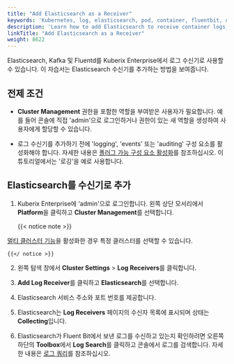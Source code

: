 ```yaml
---
title: "Add Elasticsearch as a Receiver"
keywords: 'Kubernetes, log, elasticsearch, pod, container, fluentbit, output'
description: 'Learn how to add Elasticsearch to receive container logs, resource events, or audit logs.'
linkTitle: "Add Elasticsearch as a Receiver"
weight: 8622
---
```

Elasticsearch, Kafka 및 Fluentd를 Kuberix Enterprise에서 로그 수신기로 사용할 수 있습니다. 이 자습서는 Elasticsearch 수신기를 추가하는 방법을 보여줍니다.

## 전제 조건

- **Cluster Management** 권한을 포함한 역할을 부여받은 사용자가 필요합니다. 예를 들어 콘솔에 직접 'admin'으로 로그인하거나 권한이 있는 새 역할을 생성하여 사용자에게 할당할 수 있습니다.

- 로그 수신기를 추가하기 전에 'logging', 'events' 또는 'auditing' 구성 요소를 활성화해야 합니다. 자세한 내용은 [플러그 가능 구성 요소 활성화](../../../../pluggable-components/)를 참조하십시오. 이 튜토리얼에서는 '로깅'을 예로 사용합니다.

## Elasticsearch를 수신기로 추가

1. Kuberix Enterprise에 'admin'으로 로그인합니다. 왼쪽 상단 모서리에서 **Platform**을 클릭하고 **Cluster Management**를 선택합니다.

    {{< notice note >}}

[멀티 클러스터 기능](../../../../multicluster-management/)을 활성화한 경우 특정 클러스터를 선택할 수 있습니다.

    {{</ notice >}}

2. 왼쪽 탐색 창에서 **Cluster Settings** > **Log Receivers**를 클릭합니다.

3. **Add Log Receiver**를 클릭하고 **Elasticsearch**를 선택합니다.

4. Elasticsearch 서비스 주소와 포트 번호를 제공합니다.

5. Elasticsearch는 **Log Receivers** 페이지의 수신자 목록에 표시되며 상태는 **Collecting**입니다.

6. Elasticsearch가 Fluent Bit에서 보낸 로그를 수신하고 있는지 확인하려면 오른쪽 하단의 **Toolbox**에서 **Log Search**를 클릭하고 콘솔에서 로그를 검색합니다. 자세한 내용은 [로그 쿼리](../../../../toolbox/log-query/)를 참조하십시오.

